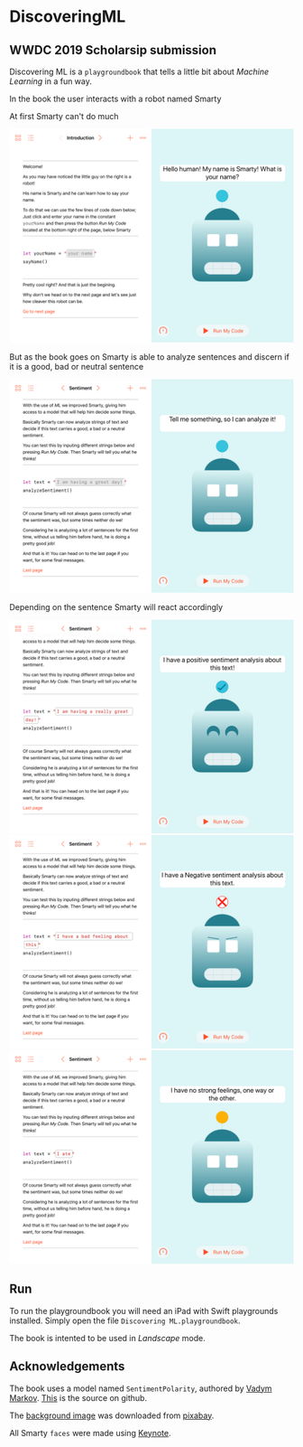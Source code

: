# DiscoveringML

## WWDC 2019 Scholarsip submission

Discovering ML is a `playgroundbook` that tells a little bit about *Machine Learning* in a fun way.

In the book the user interacts with a robot named Smarty

At first Smarty can't do much

![Screenshot 1](./images/IMG_001.PNG)

But as the book goes on Smarty is able to analyze sentences and discern if it is a good, bad or neutral sentence

![Screenshot 2](./images/IMG_002.PNG)

Depending on the sentence Smarty will react accordingly

![Happy face](./images/IMG_003.PNG)
![Angry face](./images/IMG_004.PNG)
![Neutral face](./images/IMG_005.PNG)

## Run

To run the playgroundbook you will need an iPad with Swift playgrounds installed. Simply open the file `Discovering ML.playgroundbook`.

The book is intented to be used in *Landscape* mode.

## Acknowledgements

The book uses a model named `SentimentPolarity`, authored by [Vadym Markov](https://github.com/vadymmarkov). [This](https://github.com/cocoa-ai/SentimentCoreMLDemo) is the source on github.

 The [background image](https://pixabay.com/vectors/circuit-board-pcb-computer-3773755/) was downloaded from [pixabay](https://pixabay.com).

 All Smarty `faces` were made using [Keynote](https://www.apple.com/lae/keynote/).
